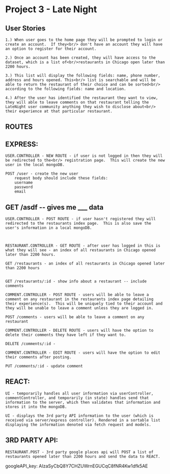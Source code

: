 # Project 3 - Late Night

## User Stories

	1.) When user goes to the home page they will be prompted to login or create an account.  If they<br/> don't have an account they will have an option to register for their account.

	2.) Once an account has been created, they will have access to the dataset, which is a list of<br/>restaurants in Chicago open later than 2200 hours.

	3.) This list will display the following fields: name, phone number, address and hours opened. This<br/> list is searchable and will be able to return the restaurant of their choice and can be sorted<br/> according to the following fields: name and location.

	4.) After the user has identified the restaurant they want to view, they will able to leave comments on that restaurant telling the LateNight user community anything they wish to disclose about<br/> their experience at that particular restaurant.

## ROUTES

## EXPRESS:

 	USER.CONTROLLER - NEW ROUTE - if user is not logged in then they will be redirected to the<br/> registration page.  This will create the new user in the local mongoDB.

 	POST /user - create the new user
 		request body should include these fields:
 		username
 		password
 		email


 ## GET /asdf -- gives me ___ data


 	USER.CONTROLLER - POST ROUTE - if user hasn't registered they will redirected to the restaurants index page.  This is also save the user's information in a local mongoDB.



 	RESTAURANT.CONTROLLER - GET ROUTE - after user has logged in this is what they will see - an index of all restaurants in Chicago opened later than 2200 hours.

 	GET /restaurants - an index of all restaurants in Chicago opened later than 2200 hours


 	GET /restaurants/:id - show info about a restaurant -- include comments 

 	COMMENT.CONTROLLER - POST ROUTE - users will be able to leave a comment on any restaurant in the restaurants index page detailing their experience(s).  This will be uniquely tied to their account and they will be unable to leave a comment unless they are logged in.

 	POST /comments - users will be able to leave a comment on any restaurant

 	COMMENT.CONTROLLER - DELETE ROUTE - users will have the option to delete their comments they have left if they want to.

 	DELETE /comments/:id - 

 	COMMENT.CONTROLLER - EDIT ROUTE - users will have the option to edit their comments after posting.

 	PUT /comments/:id - update comment

## REACT:
	UI - temporarily handles all user information via userController, commentController, and temporarily (in state) handles send that information to the server, which then validates that information and stores it into the mongoDB.

	UI - displays the 3rd party API information to the user (which is received via server/express controller). Rendered in a sortable list displaying the information denoted via fetch request and models.

## 3RD PARTY API:
	RESTAURANT.POST - 3rd party google places api will POST a list of restaurants opened later than 2200 hours and send the data to REACT.










googleAPI_key:  AIzaSyCbQ8Y7CHZUWrnEGUCqC8fNR4Kw1dfk5AE
